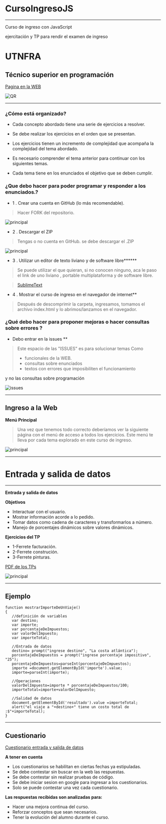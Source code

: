 # **CursoIngresoJS**
-----
Curso de ingreso con JavaScript

ejercitación y TP para rendir el examen de ingreso 
# **UTNFRA**
## **Técnico superior en programación**

[Pagina en la WEB](http://octaviovillegas.github.io/CursoIngresoJS/index.html)


![QR](http://octaviovillegas.github.io/CursoIngresoJS/img/qrInicio.png)


-----

### ¿Cómo está organizado?
 
* Cada concepto abordado tiene una serie de ejercicios a resolver. 

* Se debe realizar los ejercicios en el orden que se presentan.

* Los ejercicios tienen un incremento de complejidad que acompaña la complejidad del tema abordado.

* Es necesario comprender el tema anterior para continuar con los siguientes temas.

* Cada tema tiene en los enunciados el objetivo que se deben cumplir.


### ¿Que debo hacer para poder programar y responder a los enunciados.?
 


* 1 . Crear una cuenta en GitHub (lo más recomendable).
>Hacer FORK del repositorio.

![principal](http://octaviovillegas.github.io/CursoIngresoJS/img/fork.png)

 

 * 2 . Descargar el ZIP
>Tengas o no cuenta en GitHub.
se debe descargar el .ZIP


![principal](http://octaviovillegas.github.io/CursoIngresoJS/img/bajarzip.gif)


* 3 . Utilizar un editor de texto liviano y de software libre******

>Se puede utilizar el que quieran, si no conocen ninguno, aca le paso el link de uno liviano , portable multiplataforma y de software libre.


>[SublimeText](https://www.sublimetext.com/3)

* 4 . Mostrar el curso de ingreso en el navegador de internet**

>Después de descomprimir la carpeta, ingresamos, tomamos el archivo index.html y lo abrimos/lanzamos en el navegador.




### ¿Qué debo hacer para proponer mejoras o hacer consultas sobre errores ?
 
* Debo entrar en la issues **

>Este espacio de las "ISSUES" es para solucionar temas Como
>* funcionales de la WEB.
>* consultas sobre enunciados
>* textos con errores que imposibiliten el funcionamiento


y no las consultas sobre programación


![issues](http://octaviovillegas.github.io/CursoIngresoJS/img/issues.png)





-----
## Ingreso a la Web 


**Menú Principal**
>Una vez que tenemos todo correcto deberíamos ver la siguiente página con el menú de acceso a todos los ejercicios.
>Este menú te lleva por cada tema explorado en este curso de ingreso.


![principal](http://octaviovillegas.github.io/CursoIngresoJS/img/principal.gif)



-----
# Entrada y salida de datos 
-----


**Entrada y salida de datos**

**Objetivos**
* Interactuar con el usuario.
* Mostrar información acorde a lo pedido.
* Tomar datos como cadena de caracteres y transformarlos a número.
* Manejo de porcentajes dinámicos sobre valores dinámicos.

**Ejercicios del TP**
* 1-Ferrete facturación.
* 2-Ferrete construción.
* 3-Ferrete pinturas.

[PDF de los TPs](http://octaviovillegas.github.io/CursoIngresoJS/Guia%20de%20TPs%20curso%20de%20ingreso.pdf)


![principal](http://octaviovillegas.github.io/CursoIngresoJS/img/cjsentreadasalida.png)



-----
## Ejemplo 


```
function mostrarImporteDeUnViaje()
{
   //definición de variables
   var destino;
   var importe;
   var porcentajeDeImpuestos;
   var valorDelImpuesto;
   var importeTotal;
   
   //Entrada de datos
   destino= prompt("ingrese destino", "La costa atlántica");
   porcentajeDeImpuestos = prompt("ingrese porcentaje impositivo", "25");
   porcentajeDeImpuestos=parseInt(porcentajeDeImpuestos);
   importe =document.getElementById('importe').value;
   importe=parseInt(importe);
   
   //Operaciones
   valorDelImpuesto=importe * porcentajeDeImpuestos/100;
   importeTotal=importe+valorDelImpuesto;
   
   //Salidad de datos
   document.getElementById('resultado').value =importeTotal;
   alert("el viaje a "+destino+" tiene un costo total de :$"+importeTotal);
}

```



-----
## Cuestionario 
[Cuestionario entrada y salida de datos](https://forms.gle/QY8L3362sKLCE5kx8)


**A tener en cuenta**
* Los cuestionarios se habilitan en ciertas fechas ya estipuladas.
* Se debe contestar sin buscar en la web las respuestas.
* Se debe contestar sin realizar pruebas de código.
* Se debe iniciar sesion en google para ingresar a los cuestionarios.
* Solo se puede contestar una vez cada cuestionario.

**Las respuestas recibidas  son analizadas para:**
* Hacer una mejora continua del curso.
* Reforzar conceptos que sean necesarios.
* Tener la evolución del alumno durante el curso.






